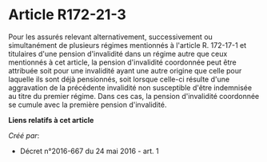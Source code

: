 # Article R172-21-3

Pour les assurés relevant alternativement, successivement ou simultanément de plusieurs régimes mentionnés à l'article R.
172-17-1 et titulaires d'une pension d'invalidité dans un régime autre que ceux mentionnés à cet article, la pension
d'invalidité coordonnée peut être attribuée soit pour une invalidité ayant une autre origine que celle pour laquelle ils sont
déjà pensionnés, soit lorsque celle-ci résulte d'une aggravation de la précédente invalidité non susceptible d'être
indemnisée au titre du premier régime. Dans ces cas, la pension d'invalidité coordonnée se cumule avec la première pension
d'invalidité.

**Liens relatifs à cet article**

_Créé par_:

  - Décret n°2016-667 du 24 mai 2016 - art. 1
